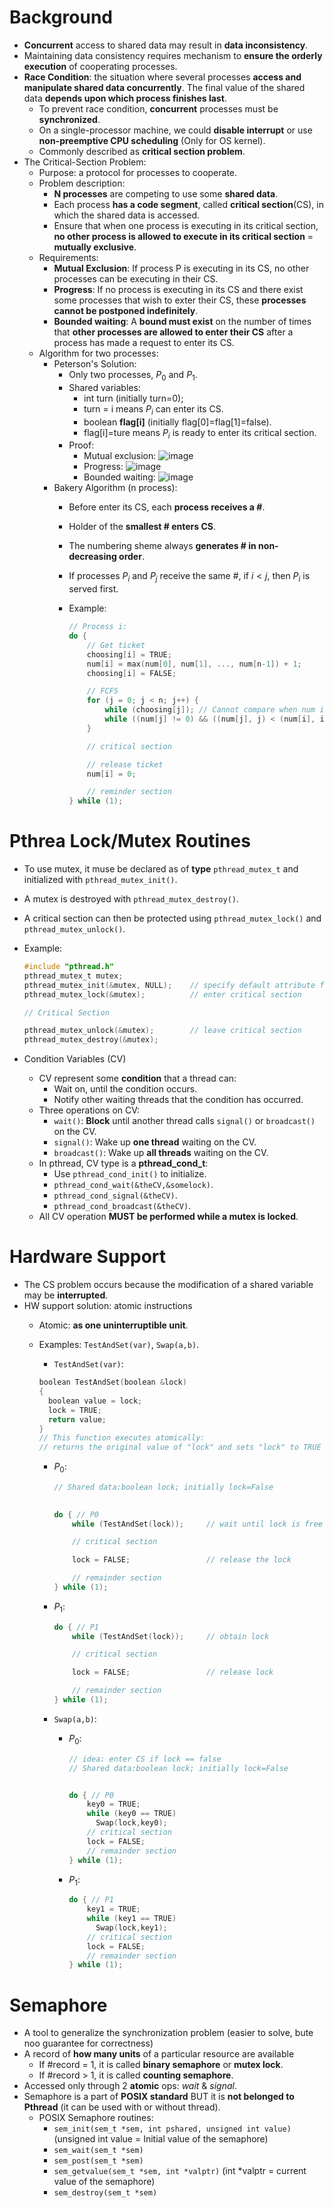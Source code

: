 # Background
- **Concurrent** access to shared data may result in **data inconsistency**.
- Maintaining data consistency requires mechanism to **ensure the orderly execution** of cooperating processes.
- **Race Condition**: the situation where several processes **access and manipulate shared data concurrently**. The final value of the shared data **depends upon which process finishes last**.
  - To prevent race condition, **concurrent** processes must be **synchronized**.
  - On a single-processor machine, we could **disable interrupt** or use **non-preemptive CPU scheduling** (Only for OS kernel).
  - Commonly described as **critical section problem**.
- The Critical-Section Problem:
  - Purpose: a protocol for processes to cooperate.
  - Problem description:
    - **N processes** are competing to use some **shared data**.
    - Each process **has a code segment**, called **critical section**(CS), in which the shared data is accessed.
    - Ensure that when one process is executing in its critical section, **no other process is allowed to execute in its critical section** = **mutually exclusive**.
  - Requirements:
    - **Mutual Exclusion**: If process P is executing in its CS, no other processes can be executing in their CS.
    - **Progress**: If no process is executing in its CS and there exist some processes that wish to exter their CS, these **processes cannot be postponed indefinitely**.
    - **Bounded waiting**: A **bound must exist** on the number of times that **other processes are allowed to enter their CS** after a process has made a request to enter its CS.
  - Algorithm for two processes:
    - Peterson's Solution:
      - Only two processes, $P_{0}$ and $P_{1}$.
      - Shared variables:
        - int turn (initially turn=0);
        - turn = i means $P_{i}$ can enter its CS.
        - boolean **flag[i]** (initially flag[0]=flag[1]=false).
        - flag[i]=ture means $P_{i}$ is ready to enter its critical section.
      - Proof:
        - Mutual exclusion: ![image](https://github.com/user-attachments/assets/27ca05cf-ba39-4457-b84b-117135a2520c)
        - Progress: ![image](https://github.com/user-attachments/assets/0e3e4124-39db-4c93-84d4-78f6007e4f98)
        - Bounded waiting: ![image](https://github.com/user-attachments/assets/d4920b80-7464-433d-8e3d-9033fbef85fc)
    - Bakery Algorithm (n process):
      - Before enter its CS, each **process receives a #**.
      - Holder of the **smallest # enters CS**.
      - The numbering sheme always **generates # in non-decreasing order**.
      - If processes $P_{i}$ and $P_{j}$ receive the same #, if $i<j$, then $P_{i}$ is served first.
      - Example:

        ```c
        // Process i:
        do {
            // Get ticket
            choosing[i] = TRUE;
            num[i] = max(num[0], num[1], ..., num[n-1]) + 1;
            choosing[i] = FALSE;

            // FCFS
            for (j = 0; j < n; j++) {
                while (choosing[j]); // Cannot compare when num is being modified
                while ((num[j] != 0) && ((num[j], j) < (num[i], i)));
            }

            // critical section

            // release ticket
            num[i] = 0;

            // reminder section
        } while (1);
# Pthrea Lock/Mutex Routines
- To use mutex, it muse be declared as of **type** `pthread_mutex_t` and initialized with `pthread_mutex_init()`.
- A mutex is destroyed with `pthread_mutex_destroy()`.
- A critical section can then be protected using `pthread_mutex_lock()` and `pthread_mutex_unlock()`.
- Example:

  ```c
  #include "pthread.h"
  pthread_mutex_t mutex;
  pthread_mutex_init(&mutex, NULL);    // specify default attribute for the mutex
  pthread_mutex_lock(&mutex);          // enter critical section

  // Critical Section

  pthread_mutex_unlock(&mutex);        // leave critical section
  pthread_mutex_destroy(&mutex);
- Condition Variables (CV)
  - CV represent some **condition** that a thread can:
    - Wait on, until the condition occurs.
    - Notify other waiting threads that the condition has occurred.
  - Three operations on CV:
    - `wait()`: **Block** until another thread calls `signal()` or `broadcast()` on the CV.
    - `signal()`: Wake up **one thread** waiting on the CV. 
    - `broadcast()`: Wake up **all threads** waiting on the CV.
  - In pthread, CV type is a **pthread_cond_t**:
    - Use `pthread_cond_init()` to initialize.
    - `pthread_cond_wait(&theCV,&somelock)`.       
    - `pthread_cond_signal(&theCV)`.
    - `pthread_cond_broadcast(&theCV)`.
  - All CV operation **MUST be performed while a mutex is locked**.
# Hardware Support
- The CS problem occurs because the modification of a shared variable may be **interrupted**.
- HW support solution: atomic instructions
  - Atomic: **as one uninterruptible unit**.   
  - Examples: `TestAndSet(var)`, `Swap(a,b)`.
    - `TestAndSet(var)`:

    ```c
    boolean TestAndSet(boolean &lock)
    {
      boolean value = lock;
      lock = TRUE;
      return value;
    }
    // This function executes atomically:
    // returns the original value of "lock" and sets "lock" to TRUE
    ```
      - $P_{0}$:

        ```c
        // Shared data:boolean lock; initially lock=False
      

        do { // P0
            while (TestAndSet(lock));     // wait until lock is free

            // critical section

            lock = FALSE;                 // release the lock

            // remainder section
        } while (1);
        ```
      - $P_{1}$:
  
        ```c
        do { // P1
            while (TestAndSet(lock));     // obtain lock
  
            // critical section

            lock = FALSE;                 // release lock

            // remainder section
        } while (1);

        ```
    - `Swap(a,b)`:
      - $P_{0}$:

        ```c
        // idea: enter CS if lock == false
        // Shared data:boolean lock; initially lock=False
      

        do { // P0
            key0 = TRUE;
            while (key0 == TRUE)     
              Swap(lock,key0);
            // critical section
            lock = FALSE;               
            // remainder section
        } while (1);
        ```
      - $P_{1}$:

        ```c
        do { // P1
            key1 = TRUE;
            while (key1 == TRUE)     
              Swap(lock,key1);
            // critical section
            lock = FALSE;               
            // remainder section
        } while (1);
        ```
# Semaphore
- A tool to generalize the synchronization problem (easier to solve, bute noo guarantee for correctness)
- A record of **how many units** of a particular resource are available
  - If #record = 1, it is called **binary semaphore** or **mutex lock**.
  - If #record > 1, it is called **counting semaphore**.
- Accessed only through 2 **atomic** ops: *wait* & *signal*.
- Semaphore is a part of **POSIX standard** BUT it is **not belonged to Pthread** (it can be used with or without thread).
  - POSIX Semaphore routines:
    - `sem_init(sem_t *sem, int pshared, unsigned int value)`    (unsigned int value = Initial value of the semaphore)
    - `sem_wait(sem_t *sem)`
    - `sem_post(sem_t *sem)`
    - `sem_getvalue(sem_t *sem, int *valptr)`  (int *valptr = current value of the semaphore)
    - `sem_destroy(sem_t *sem)`

